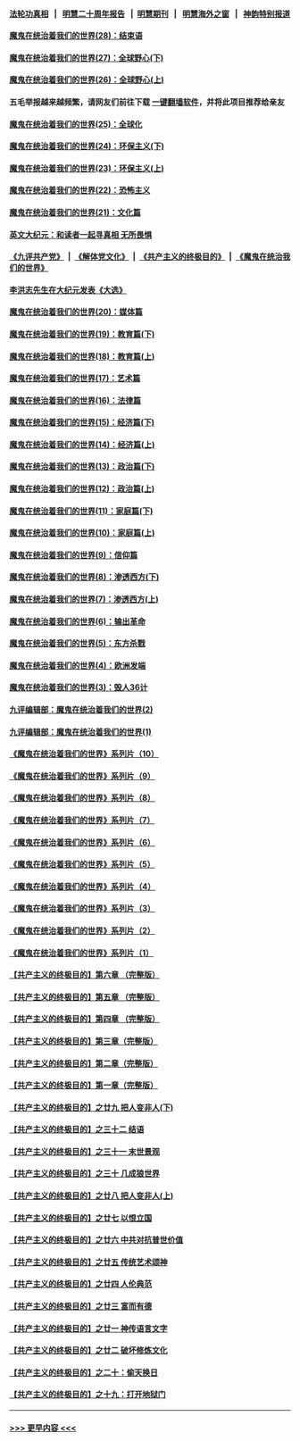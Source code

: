#### [法轮功真相](https://github.com/gfw-breaker/truth/blob/master/README.md?t=0) &nbsp;&nbsp;|&nbsp;&nbsp; [明慧二十周年报告](https://github.com/gfw-breaker/mh-reports/blob/master/README.md?t=0) &nbsp;&nbsp;|&nbsp;&nbsp;[明慧期刊](https://github.com/gfw-breaker/mh-qikan) &nbsp;&nbsp;|&nbsp;&nbsp; [明慧海外之窗](https://github.com/gfw-breaker/mh-news/blob/master/README.md?t=0) &nbsp;&nbsp;|&nbsp;&nbsp; [神韵特别报道](https://github.com/gfw-breaker/mh-news/blob/master/shenyun.md?t=0)
#### [魔鬼在统治着我们的世界(28)：结束语](../pages/nsc422/n10936246.md?t=07130251) 
#### [魔鬼在统治着我们的世界(27)：全球野心(下)](../pages/nsc422/n10928319.md?t=07130251) 
#### [魔鬼在统治着我们的世界(26)：全球野心(上)](../pages/nsc422/n10900318.md?t=07130251) 
#### 五毛举报越来越频繁，请网友们前往下载 [一键翻墙软件](https://github.com/gfw-breaker/ssr-accounts)，并将此项目推荐给亲友
#### [魔鬼在统治着我们的世界(25)：全球化](../pages/nsc422/n10788205.md?t=07130251) 
#### [魔鬼在统治着我们的世界(24)：环保主义(下)](../pages/nsc422/n10695307.md?t=07130251) 
#### [魔鬼在统治着我们的世界(23)：环保主义(上)](../pages/nsc422/n10688613.md?t=07130251) 
#### [魔鬼在统治着我们的世界(22)：恐怖主义](../pages/nsc422/n10614727.md?t=07130251) 
#### [魔鬼在统治着我们的世界(21)：文化篇](../pages/nsc422/n10597706.md?t=07130251) 
#### [英文大纪元：和读者一起寻真相 无所畏惧](../pages/nsc422/n12542027.md?t=07130251) 
#### [《九评共产党》](https://github.com/begood0513/9ping.md/blob/master/README.md) &nbsp;|&nbsp; [《解体党文化》](../../../../jtdwh.md/blob/master/README.md)  &nbsp;|&nbsp; [《共产主义的终极目的》](../../../../gczydzjmd.md/blob/master/README.md) &nbsp;|&nbsp; [《魔鬼在统治我们的世界》](../../../../mgztzwmdsj.md/blob/master/README.md) 
#### [李洪志先生在大纪元发表《大选》](../pages/nsc422/n12534746.md?t=07130251) 
#### [魔鬼在统治着我们的世界(20)：媒体篇](../pages/nsc422/n10586579.md?t=07130251) 
#### [魔鬼在统治着我们的世界(19)：教育篇(下)](../pages/nsc422/n10564808.md?t=07130251) 
#### [魔鬼在统治着我们的世界(18)：教育篇(上)](../pages/nsc422/n10526970.md?t=07130251) 
#### [魔鬼在统治着我们的世界(17)：艺术篇](../pages/nsc422/n10499093.md?t=07130251) 
#### [魔鬼在统治着我们的世界(16)：法律篇](../pages/nsc422/n10485969.md?t=07130251) 
#### [魔鬼在统治着我们的世界(15)：经济篇(下)](../pages/nsc422/n10469975.md?t=07130251) 
#### [魔鬼在统治着我们的世界(14)：经济篇(上)](../pages/nsc422/n10457370.md?t=07130251) 
#### [魔鬼在统治着我们的世界(13)：政治篇(下)](../pages/nsc422/n10448270.md?t=07130251) 
#### [魔鬼在统治着我们的世界(12)：政治篇(上)](../pages/nsc422/n10444576.md?t=07130251) 
#### [魔鬼在统治着我们的世界(11)：家庭篇(下)](../pages/nsc422/n10440961.md?t=07130251) 
#### [魔鬼在统治着我们的世界(10)：家庭篇(上)](../pages/nsc422/n10435448.md?t=07130251) 
#### [魔鬼在统治着我们的世界(9)：信仰篇](../pages/nsc422/n10432159.md?t=07130251) 
#### [魔鬼在统治着我们的世界(8)：渗透西方(下)](../pages/nsc422/n10429603.md?t=07130251) 
#### [魔鬼在统治着我们的世界(7)：渗透西方(上)](../pages/nsc422/n10426013.md?t=07130251) 
#### [魔鬼在统治着我们的世界(6)：输出革命](../pages/nsc422/n10421536.md?t=07130251) 
#### [魔鬼在统治着我们的世界(5)：东方杀戮](../pages/nsc422/n10417707.md?t=07130251) 
#### [魔鬼在统治着我们的世界(4)：欧洲发端](../pages/nsc422/n10414890.md?t=07130251) 
#### [魔鬼在统治着我们的世界(3)：毁人36计](../pages/nsc422/n10411583.md?t=07130251) 
#### [九评编辑部：魔鬼在统治着我们的世界(2)](../pages/nsc422/n10410036.md?t=07130251) 
#### [九评编辑部：魔鬼在统治着我们的世界(1)](../pages/nsc422/n10406825.md?t=07130251) 
#### [《魔鬼在统治着我们的世界》系列片（10）](../pages/nsc422/n12292670.md?t=07130251) 
#### [《魔鬼在统治着我们的世界》系列片（9）](../pages/nsc422/n12290859.md?t=07130251) 
#### [《魔鬼在统治着我们的世界》系列片（8）](../pages/nsc422/n12287445.md?t=07130251) 
#### [《魔鬼在统治着我们的世界》系列片（7）](../pages/nsc422/n12283425.md?t=07130251) 
#### [《魔鬼在统治着我们的世界》系列片（6）](../pages/nsc422/n12282314.md?t=07130251) 
#### [《魔鬼在统治着我们的世界》系列片（5）](../pages/nsc422/n12281419.md?t=07130251) 
#### [《魔鬼在统治着我们的世界》系列片（4）](../pages/nsc422/n12274024.md?t=07130251) 
#### [《魔鬼在统治着我们的世界》系列片（3）](../pages/nsc422/n12271322.md?t=07130251) 
#### [《魔鬼在统治着我们的世界》系列片（2）](../pages/nsc422/n12269049.md?t=07130251) 
#### [《魔鬼在统治着我们的世界》系列片（1）](../pages/nsc422/n12267575.md?t=07130251) 
#### [【共产主义的终极目的】第六章 （完整版）](../pages/nsc422/n11428913.md?t=07130251) 
#### [【共产主义的终极目的】第五章 （完整版）](../pages/nsc422/n11428912.md?t=07130251) 
#### [【共产主义的终极目的】第四章 （完整版）](../pages/nsc422/n11428907.md?t=07130251) 
#### [【共产主义的终极目的】第三章（完整版）](../pages/nsc422/n11428848.md?t=07130251) 
#### [【共产主义的终极目的】第二章（完整版）](../pages/nsc422/n11428831.md?t=07130251) 
#### [【共产主义的终极目的】第一章（完整版）](../pages/nsc422/n11417651.md?t=07130251) 
#### [【共产主义的终极目的】之廿九 把人变非人(下)](../pages/nsc422/n11344140.md?t=07130251) 
#### [【共产主义的终极目的】之三十二 结语](../pages/nsc422/n11360535.md?t=07130251) 
#### [【共产主义的终极目的】之三十一 末世景观](../pages/nsc422/n11351129.md?t=07130251) 
#### [【共产主义的终极目的】之三十 几成狼世界](../pages/nsc422/n11348280.md?t=07130251) 
#### [【共产主义的终极目的】之廿八 把人变非人(上)](../pages/nsc422/n11340492.md?t=07130251) 
#### [【共产主义的终极目的】之廿七 以恨立国](../pages/nsc422/n11336944.md?t=07130251) 
#### [【共产主义的终极目的】之廿六 中共对抗普世价值](../pages/nsc422/n11324785.md?t=07130251) 
#### [【共产主义的终极目的】之廿五 传统艺术颂神](../pages/nsc422/n11296396.md?t=07130251) 
#### [【共产主义的终极目的】之廿四 人伦典范](../pages/nsc422/n11296397.md?t=07130251) 
#### [【共产主义的终极目的】之廿三 富而有德](../pages/nsc422/n11283598.md?t=07130251) 
#### [【共产主义的终极目的】之廿一 神传语言文字](../pages/nsc422/n11263265.md?t=07130251) 
#### [【共产主义的终极目的】之廿二 破坏修炼文化](../pages/nsc422/n11245728.md?t=07130251) 
#### [【共产主义的终极目的】之二十：偷天换日](../pages/nsc422/n11238846.md?t=07130251) 
#### [【共产主义的终极目的】之十九：打开地狱门](../pages/nsc422/n11206376.md?t=07130251) 

----
#### [ >>> 更早内容 <<< ](../indexes/nsc422-earlier.md)
